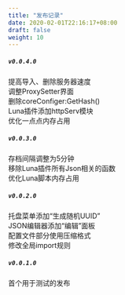 ```yaml
---
title: "发布记录"
date: 2020-02-01T22:16:17+08:00
draft: false
weight: 10
---
```


##### `v0.0.4.0`
提高导入、删除服务器速度  
调整ProxySetter界面  
删除coreConfiger:GetHash()  
Luna插件添加httpServ模块  
优化一点点内存占用  

##### `v0.0.3.0`
存档间隔调整为5分钟  
移除Luna插件所有Json相关的函数  
优化Luna脚本内存占用  

##### `v0.0.2.0`
托盘菜单添加“生成随机UUID”  
JSON编辑器添加“编辑”面板  
配置文件部分使用压缩格式  
修改全局import规则  

##### `v0.0.1.0`
首个用于测试的发布